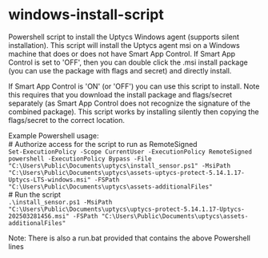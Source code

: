 # windows-install-script
Powershell script to install the Uptycs Windows agent (supports silent installation). 
This script will install the Uptycs agent msi on a Windows machine that does or does not have Smart App Control. 
If Smart App Control is set to 'OFF', then you can double click the .msi install package (you can use the package with flags and secret) and directly install.  
  
If Smart App Control is 'ON' (or 'OFF') you can use this script to install. Note this requires that you download the install package and flags/secret separately (as Smart App Control does not recognize the signature of the combined package). 
This script works by installing silently then copying the flags/secret to the correct location. 

Example Powershell usage:  
\# Authorize access for the script to run as RemoteSigned  
`Set-ExecutionPolicy -Scope CurrentUser -ExecutionPolicy RemoteSigned    
powershell -ExecutionPolicy Bypass -File "C:\Users\Public\Documents\uptycs\install_sensor.ps1" -MsiPath "C:\Users\Public\Documents\uptycs\assets-uptycs-protect-5.14.1.17-Uptycs-LTS-windows.msi" -FSPath "C:\Users\Public\Documents\uptycs\assets-additionalFiles"`  
\# Run the script  
`.\install_sensor.ps1 -MsiPath "C:\Users\Public\Documents\uptycs\uptycs-protect-5.14.1.17-Uptycs-202503281456.msi" -FSPath "C:\Users\Public\Documents\uptycs\assets-additionalFiles"`

Note: There is also a run.bat provided that contains the above Powershell lines
